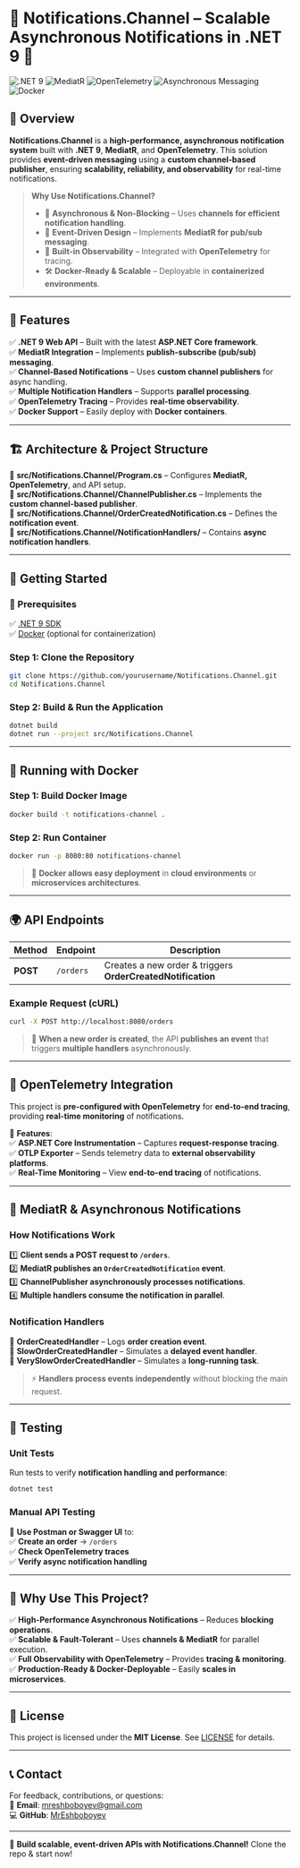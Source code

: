 # 🔔 Notifications.Channel – Scalable Asynchronous Notifications in .NET 9 🚀  

![.NET 9](https://img.shields.io/badge/.NET%209-blue?style=for-the-badge)
![MediatR](https://img.shields.io/badge/MediatR-%E2%9C%85-green?style=for-the-badge)
![OpenTelemetry](https://img.shields.io/badge/OpenTelemetry-%F0%9F%94%A5-orange?style=for-the-badge)
![Asynchronous Messaging](https://img.shields.io/badge/Async%20Messaging-%F0%9F%9A%80-purple?style=for-the-badge)
![Docker](https://img.shields.io/badge/Docker-%F0%9F%90%A6-blue?style=for-the-badge)

## 🎯 Overview  

**Notifications.Channel** is a **high-performance, asynchronous notification system** built with **.NET 9**, **MediatR**, and **OpenTelemetry**. This solution provides **event-driven messaging** using a **custom channel-based publisher**, ensuring **scalability, reliability, and observability** for real-time notifications.  

> **Why Use Notifications.Channel?**  
> - 🚀 **Asynchronous & Non-Blocking** – Uses **channels for efficient notification handling**.  
> - 📡 **Event-Driven Design** – Implements **MediatR for pub/sub messaging**.  
> - 🔎 **Built-in Observability** – Integrated with **OpenTelemetry** for tracing.  
> - 🛠 **Docker-Ready & Scalable** – Deployable in **containerized environments**.  

---

## 🌟 Features  

✅ **.NET 9 Web API** – Built with the latest **ASP.NET Core framework**.  
✅ **MediatR Integration** – Implements **publish-subscribe (pub/sub) messaging**.  
✅ **Channel-Based Notifications** – Uses **custom channel publishers** for async handling.  
✅ **Multiple Notification Handlers** – Supports **parallel processing**.  
✅ **OpenTelemetry Tracing** – Provides **real-time observability**.  
✅ **Docker Support** – Easily deploy with **Docker containers**.  

---

## 🏗️ Architecture & Project Structure  

📌 **src/Notifications.Channel/Program.cs** – Configures **MediatR, OpenTelemetry**, and API setup.  
📌 **src/Notifications.Channel/ChannelPublisher.cs** – Implements the **custom channel-based publisher**.  
📌 **src/Notifications.Channel/OrderCreatedNotification.cs** – Defines the **notification event**.  
📌 **src/Notifications.Channel/NotificationHandlers/** – Contains **async notification handlers**.  

---

## 🚀 Getting Started  

### **📌 Prerequisites**  
✅ [.NET 9 SDK](https://dotnet.microsoft.com/download/dotnet/9.0)  
✅ [Docker](https://www.docker.com/) (optional for containerization)  

### **Step 1: Clone the Repository**  
```bash
git clone https://github.com/yourusername/Notifications.Channel.git
cd Notifications.Channel
```

### **Step 2: Build & Run the Application**  
```bash
dotnet build
dotnet run --project src/Notifications.Channel
```

---

## 🐳 Running with Docker  

### **Step 1: Build Docker Image**  
```bash
docker build -t notifications-channel .
```

### **Step 2: Run Container**  
```bash
docker run -p 8080:80 notifications-channel
```

> 🔹 **Docker allows easy deployment** in **cloud environments** or **microservices architectures**.  

---

## 🌍 API Endpoints  

| Method | Endpoint   | Description |
|--------|-----------|-------------|
| **POST**  | `/orders`  | Creates a new order & triggers **OrderCreatedNotification** |

### **Example Request (cURL)**
```bash
curl -X POST http://localhost:8080/orders
```

> 📢 **When a new order is created**, the API **publishes an event** that triggers **multiple handlers** asynchronously.  

---

## 🔎 OpenTelemetry Integration  

This project is **pre-configured with OpenTelemetry** for **end-to-end tracing**, providing **real-time monitoring** of notifications.  

🔹 **Features**:  
✅ **ASP.NET Core Instrumentation** – Captures **request-response tracing**.  
✅ **OTLP Exporter** – Sends telemetry data to **external observability platforms**.  
✅ **Real-Time Monitoring** – View **end-to-end tracing** of notifications.  

---

## 📨 MediatR & Asynchronous Notifications  

### **How Notifications Work**  

1️⃣ **Client sends a POST request to `/orders`**.  
2️⃣ **MediatR publishes an `OrderCreatedNotification` event**.  
3️⃣ **ChannelPublisher asynchronously processes notifications**.  
4️⃣ **Multiple handlers consume the notification in parallel**.  

### **Notification Handlers**  

🔹 **OrderCreatedHandler** – Logs **order creation event**.  
🔹 **SlowOrderCreatedHandler** – Simulates a **delayed event handler**.  
🔹 **VerySlowOrderCreatedHandler** – Simulates a **long-running task**.  

> ⚡ **Handlers process events independently** without blocking the main request.  

---

## 🧪 Testing  

### **Unit Tests**  
Run tests to verify **notification handling and performance**:  
```bash
dotnet test
```

### **Manual API Testing**  
📌 **Use Postman or Swagger UI** to:  
✅ **Create an order** → `/orders`  
✅ **Check OpenTelemetry traces**  
✅ **Verify async notification handling**  

---

## 🎯 Why Use This Project?  

✅ **High-Performance Asynchronous Notifications** – Reduces **blocking operations**.  
✅ **Scalable & Fault-Tolerant** – Uses **channels & MediatR** for parallel execution.  
✅ **Full Observability with OpenTelemetry** – Provides **tracing & monitoring**.  
✅ **Production-Ready & Docker-Deployable** – Easily **scales in microservices**.  

---

## 📜 License  

This project is licensed under the **MIT License**. See [LICENSE](LICENSE) for details.  

---

## 📞 Contact  

For feedback, contributions, or questions:  
📧 **Email**: mreshboboyev@gmail.com  
💻 **GitHub**: [MrEshboboyev](https://github.com/MrEshboboyev)  

---

🚀 **Build scalable, event-driven APIs with Notifications.Channel!** Clone the repo & start now!  
